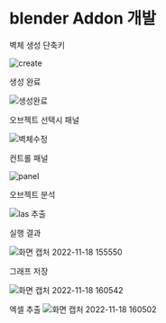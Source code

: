 # blender Addon 개발

벽체 생성 단축키

![create](https://user-images.githubusercontent.com/109563456/202641009-ae5ae5cf-f2af-45de-97e6-33c7bda1daae.jpg)

생성 완료

![생성완료](https://user-images.githubusercontent.com/109563456/202641106-928491cc-7f78-4436-b46c-c99969ee5504.jpg)

오브젝트 선택시 패널

![벽체수정](https://user-images.githubusercontent.com/109563456/202641187-2425a8d9-654b-4b1b-96dd-943bfc5ecd2c.jpg)

컨트롤 패널

![panel](https://user-images.githubusercontent.com/109563456/202641169-f20dbe17-f6d7-486d-965a-3365cd80d425.jpg)


오브젝트 분석

![las 추출](https://user-images.githubusercontent.com/109563456/202642169-d385c7e2-6186-4caf-82a6-bf3f3ff2a452.jpg)


실행 결과

![화면 캡처 2022-11-18 155550](https://user-images.githubusercontent.com/109563456/202641670-3a61ae9f-28d3-4865-b84c-9eb6895b28db.jpg)

그래프 저장

![화면 캡처 2022-11-18 160542](https://user-images.githubusercontent.com/109563456/202641912-d487d530-a1eb-4324-b273-8f8f52f3029c.jpg)


엑셀 추출
![화면 캡처 2022-11-18 160502](https://user-images.githubusercontent.com/109563456/202641782-f30e7212-a470-4108-9575-68f9b4df98f5.jpg)

